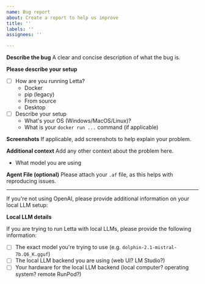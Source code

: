 ```yaml
---
name: Bug report
about: Create a report to help us improve
title: ''
labels: ''
assignees: ''

---
```


**Describe the bug**
A clear and concise description of what the bug is.

**Please describe your setup**
- [ ] How are you running Letta?  
  - Docker 
  - pip (legacy) 
  - From source 
  - Desktop  
- [ ] Describe your setup
  - What's your OS (Windows/MacOS/Linux)?
  - What is your `docker run ...` command (if applicable)

**Screenshots**
If applicable, add screenshots to help explain your problem.

**Additional context**
Add any other context about the problem here.
- What model you are using 

**Agent File (optional)**
Please attach your `.af` file, as this helps with reproducing issues. 


---

If you're not using OpenAI, please provide additional information on your local LLM setup:

**Local LLM details**

If you are trying to run Letta with local LLMs, please provide the following information:

- [ ] The exact model you're trying to use (e.g. `dolphin-2.1-mistral-7b.Q6_K.gguf`)
- [ ] The local LLM backend you are using (web UI? LM Studio?)
- [ ] Your hardware for the local LLM backend (local computer? operating system? remote RunPod?)

